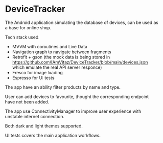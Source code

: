 # DeviceTracker

The Android application simulating the database of devices, can be used as a base for online shop.

Tech stack used:

- MVVM with coroutines and Live Data
- Navigation graph to navigate between fragments
- Retrofit + gson (the mock data is being stored in https://github.com/IAmVitaz/DeviceTracker/blob/main/devices.json which emulate the real API server responce)
- Fresco for image loading
- Espresso for UI tests


The app have an ability filter products by name and type.

User can add devices to favourite, thought the corresponding endpoint have not been added.

The app use ConnectivityManager to improve user experience with unstable internet connection.

Both dark and light themes supported.

UI tests covers the main application workflows.
